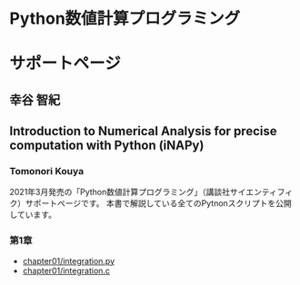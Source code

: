 # Python数値計算プログラミング
# サポートページ
## 幸谷 智紀
## Introduction to Numerical Analysis for precise computation with Python (iNAPy)
### Tomonori Kouya

2021年3月発売の「Python数値計算プログラミング」（講談社サイエンティフィク）サポートページです。
本書で解説している全てのPytnonスクリプトを公開しています。

### 第1章
- [chapter01/integration.py](https://github.com/tkouya/inapy/blob/master/chapter01/integration.py)
- [chapter01/integration.c](https://github.com/tkouya/inapy/blob/master/chapter01/integration.c)


<!--
# -------------------------------------
# Copyright (c) 2021 Tomonori Kouya
# All rights reserved.
# -------------------------------------
-->
